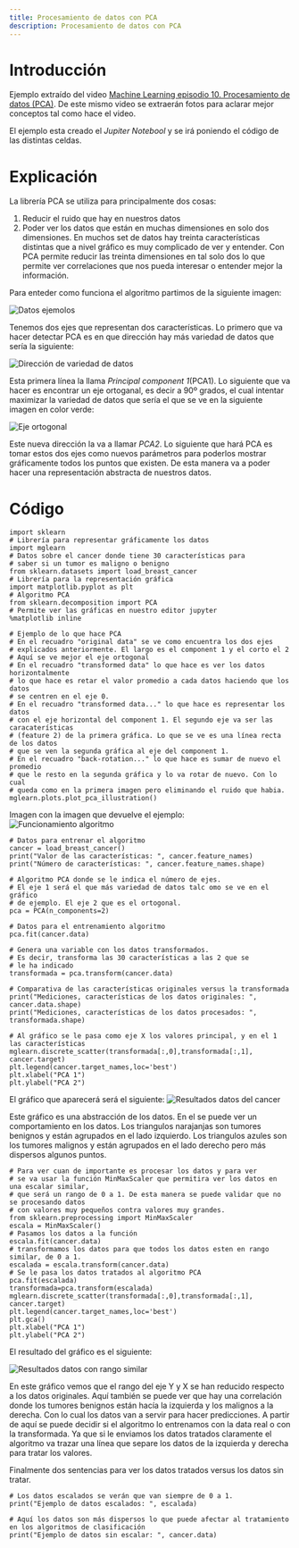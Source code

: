 ```yaml
---
title: Procesamiento de datos con PCA
description: Procesamiento de datos con PCA
---
```


# Introducción

Ejemplo extraído del video [Machine Learning episodio 10. Procesamiento de datos (PCA)](https://www.youtube.com/watch?v=b1NGM3IbRcI). De este mismo video se extraerán fotos para aclarar mejor conceptos tal como hace el video.

El ejemplo esta creado el *Jupiter Notebool* y se irá poniendo el código de las distintas celdas.

# Explicación

La librería PCA se utiliza para principalmente dos cosas:

1. Reducir el ruido que hay en nuestros datos
2. Poder ver los datos que están en muchas dimensiones en solo dos dimensiones. En muchos set de datos hay treinta características distintas que a nivel gráfico es muy complicado de ver y entender. Con PCA permite reducir las treinta dimensiones en tal solo dos lo que permite ver correlaciones que nos pueda interesar o entender mejor la información.

Para enteder como funciona el algoritmo partimos de la siguiente imagen:

![Datos ejemolos](/images/python/machine_learning/procesamiento_datos/pca_datos_ejemplo.png)

Tenemos dos ejes que representan dos características. Lo primero que va hacer detectar PCA es en que dirección hay más variedad de datos que sería la siguiente:

![Dirección de variedad de datos](/images/python/machine_learning/procesamiento_datos/pca_direccion_variedad_datos.png)

Esta primera línea la llama *Principal component 1*(PCA1). Lo siguiente que va hacer es encontrar un eje ortoganal, es decir a 90º grados, el cual intentar maximizar la variedad de datos que sería el que se ve en la siguiente imagen en color verde:

![Eje ortogonal](/images/python/machine_learning/procesamiento_datos/pca_eje_ortogonal.png)

Este nueva dirección la va a llamar *PCA2*. Lo siguiente que hará PCA es tomar estos dos ejes como nuevos parámetros para poderlos mostrar gráficamente todos los puntos que existen. De esta manera va a poder hacer una representación abstracta de nuestros datos.

# Código

```tpl
import sklearn
# Librería para representar gráficamente los datos
import mglearn
# Datos sobre el cancer donde tiene 30 características para
# saber si un tumor es maligno o benigno
from sklearn.datasets import load_breast_cancer
# Librería para la representación gráfica
import matplotlib.pyplot as plt
# Algoritmo PCA
from sklearn.decomposition import PCA
# Permite ver las gráficas en nuestro editor jupyter
%matplotlib inline
```
```tpl
# Ejemplo de lo que hace PCA
# En el recuadro "original data" se ve como encuentra los dos ejes
# explicados anteriormente. El largo es el component 1 y el corto el 2
# Aquí se ve mejor el eje ortogonal
# En el recuadro "transformed data" lo que hace es ver los datos horizontalmente
# lo que hace es retar el valor promedio a cada datos haciendo que los datos
# se centren en el eje 0.
# En el recuadro "transformed data..." lo que hace es representar los datos
# con el eje horizontal del component 1. El segundo eje va ser las caracaterísticas
# (feature 2) de la primera gráfica. Lo que se ve es una línea recta de los datos
# que se ven la segunda gráfica al eje del component 1. 
# En el recuadro "back-rotation..." lo que hace es sumar de nuevo el promedio
# que le resto en la segunda gráfica y lo va rotar de nuevo. Con lo cual
# queda como en la primera imagen pero eliminando el ruido que habia.
mglearn.plots.plot_pca_illustration()
```
Imagen con la imagen que devuelve el ejemplo:
![Funcionamiento algoritmo](/images/python/machine_learning/procesamiento_datos/pca_funcionamiento_algoritmo.png)

```tpl
# Datos para entrenar el algoritmo
cancer = load_breast_cancer()
print("Valor de las características: ", cancer.feature_names)
print("Número de características: ", cancer.feature_names.shape)
```
```tpl
# Algoritmo PCA donde se le indica el número de ejes. 
# El eje 1 será el que más variedad de datos talc omo se ve en el gráfico
# de ejemplo. El eje 2 que es el ortogonal.
pca = PCA(n_components=2)

# Datos para el entrenamiento algoritmo
pca.fit(cancer.data)
```
```tpl
# Genera una variable con los datos transformados.
# Es decir, transforma las 30 características a las 2 que se
# le ha indicado
transformada = pca.transform(cancer.data)
```
```tpl
# Comparativa de las características originales versus la transformada
print("Mediciones, características de los datos originales: ", cancer.data.shape)
print("Mediciones, características de los datos procesados: ", transformada.shape)
```
```tpl
# Al gráfico se le pasa como eje X los valores principal, y en el 1 las características
mglearn.discrete_scatter(transformada[:,0],transformada[:,1], cancer.target)
plt.legend(cancer.target_names,loc='best')
plt.xlabel("PCA 1")
plt.ylabel("PCA 2")
```

El gráfico que aparecerá será el siguiente:
![Resultados datos del cancer](/images/python/machine_learning/procesamiento_datos/pca_resultados_datos_cancer.png)

Este gráfico es una abstracción de los datos. En el se puede ver un comportamiento en los datos. Los triangulos narajanjas son tumores benignos y están agrupados en el lado izquierdo. Los triangulos azules son los tumores malignos y están agrupados en el lado derecho pero más dispersos algunos puntos.

```tpl
# Para ver cuan de importante es procesar los datos y para ver 
# se va usar la función MinMaxScaler que permitira ver los datos en una escalar similar, 
# que será un rango de 0 a 1. De esta manera se puede validar que no se procesando datos
# con valores muy pequeños contra valores muy grandes.
from sklearn.preprocessing import MinMaxScaler
escala = MinMaxScaler()
# Pasamos los datos a la función
escala.fit(cancer.data)
# transformamos los datos para que todos los datos esten en rango similar, de 0 a 1.
escalada = escala.transform(cancer.data)
# Se le pasa los datos tratados al algoritmo PCA
pca.fit(escalada)
transformada=pca.transform(escalada)
mglearn.discrete_scatter(transformada[:,0],transformada[:,1], cancer.target)
plt.legend(cancer.target_names,loc='best')
plt.gca()
plt.xlabel("PCA 1")
plt.ylabel("PCA 2")
```
El resultado del gráfico es el siguiente:

![Resultados datos con rango similar](/images/python/machine_learning/procesamiento_datos/pca_resultados_datos_rango_simiar.png)

En este gráfico vemos que el rango del eje Y y X se han reducido respecto a los datos originales. Aquí también se puede ver que hay una correlación donde los tumores benignos están hacía la izquierda y los malignos a la derecha. Con lo cual los
datos van a servir para hacer predicciones. A partir de aquí se puede decidir si el algoritmo lo entrenamos con la data real o con la transformada. Ya que si le enviamos los datos tratados claramente el algoritmo va trazar una línea que separe los datos de la izquierda y derecha para tratar los valores.

Finalmente dos sentencias para ver los datos tratados versus los datos sin tratar.
```tpl
# Los datos escalados se verán que van siempre de 0 a 1.
print("Ejemplo de datos escalados: ", escalada)
```
```tpl
# Aquí los datos son más dispersos lo que puede afectar al tratamiento en los algoritmos de clasificación
print("Ejemplo de datos sin escalar: ", cancer.data)
```